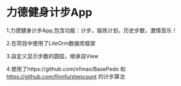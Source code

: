 ﻿# 力德健身计步App

1.力德健身计步App,包含功能：计步，锻炼计划，历史步数，激情音乐！

2.在项目中使用了LiteOrm数据库框架

3.自定义显示步数的圆弧，继承自View

4.使用了https://github.com/xfmax/BasePedo 和 https://github.com/finnfu/stepcount 的计步算法